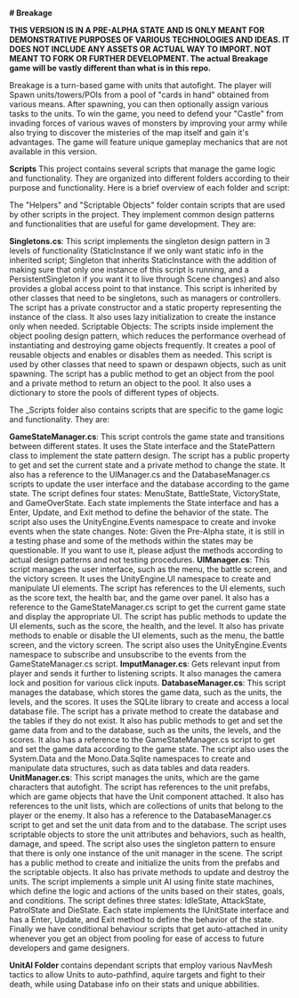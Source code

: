 **# Breakage**

**THIS VERSION IS IN A PRE-ALPHA STATE AND IS ONLY MEANT FOR DEMONSTRATIVE PURPOSES OF VARIOUS TECHNOLOGIES AND IDEAS. IT DOES NOT INCLUDE ANY ASSETS OR ACTUAL WAY TO IMPORT. NOT MEANT TO FORK OR FURTHER DEVELOPMENT. The actual Breakage game will be vastly different than what is in this repo.**

Breakage is a turn-based game with units that autofight. The player will Spawn units/towers/POIs from a pool of "cards in hand" obtained from various means. After spawning, you can then optionally assign various tasks to the units. To win the game, you need to defend your "Castle" from invading forces of various waves of monsters by improving your army while also trying to discover the misteries of the map itself and gain it's advantages. The game will feature unique gameplay mechanics that are not available in this version. 

**Scripts**
This project contains several scripts that manage the game logic and functionality. They are organized into different folders according to their purpose and functionality. Here is a brief overview of each folder and script:

The "Helpers" and "Scriptable Objects" folder contain scripts that are used by other scripts in the project. They implement common design patterns and functionalities that are useful for game development. They are:

**Singletons.cs**: This script implements the singleton design pattern in 3 levels of functionality (StaticInstance if we only want static info in the inherited script; Singleton that inherits StaticInstance with the addition of making sure that only one instance of this script is running, and a PersistentSingleton if you want it to live through Scene changes) and also provides a global access point to that instance. This script is inherited by other classes that need to be singletons, such as managers or controllers. The script has a private constructor and a static property representing the instance of the class. It also uses lazy initialization to create the instance only when needed.
Scriptable Objects: The scripts inside implement the object pooling design pattern, which reduces the performance overhead of instantiating and destroying game objects frequently. It creates a pool of reusable objects and enables or disables them as needed. This script is used by other classes that need to spawn or despawn objects, such as unit spawning. The script has a public method to get an object from the pool and a private method to return an object to the pool. It also uses a dictionary to store the pools of different types of objects.

The _Scripts folder also contains scripts that are specific to the game logic and functionality. They are:

**GameStateManager.cs**: This script controls the game state and transitions between different states. It uses the State interface and the StatePattern class to implement the state pattern design. The script has a public property to get and set the current state and a private method to change the state. It also has a reference to the UIManager.cs and the DatabaseManager.cs scripts to update the user interface and the database according to the game state. The script defines four states: MenuState, BattleState, VictoryState, and GameOverState. Each state implements the State interface and has a Enter, Update, and Exit method to define the behavior of the state. The script also uses the UnityEngine.Events namespace to create and invoke events when the state changes. Note: Given the Pre-Alpha state, it is still in a testing phase and some of the methods within the states may be questionable. If you want to use it, please adjust the methods according to actual design patterns and not testing procedures. 
**UIManager.cs**: This script manages the user interface, such as the menu, the battle screen, and the victory screen. It uses the UnityEngine.UI namespace to create and manipulate UI elements. The script has references to the UI elements, such as the score text, the health bar, and the game over panel. It also has a reference to the GameStateManager.cs script to get the current game state and display the appropriate UI. The script has public methods to update the UI elements, such as the score, the health, and the level. It also has private methods to enable or disable the UI elements, such as the menu, the battle screen, and the victory screen. The script also uses the UnityEngine.Events namespace to subscribe and unsubscribe to the events from the GameStateManager.cs script.
**ImputManager.cs**: Gets relevant input from player and sends it further to listening scripts. It also manages the camera lock and position for various click inputs.
**DatabaseManager.cs**: This script manages the database, which stores the game data, such as the units, the levels, and the scores. It uses the SQLite library to create and access a local database file. The script has a private method to create the database and the tables if they do not exist. It also has public methods to get and set the game data from and to the database, such as the units, the levels, and the scores. It also has a reference to the GameStateManager.cs script to get and set the game data according to the game state. The script also uses the System.Data and the Mono.Data.Sqlite namespaces to create and manipulate data structures, such as data tables and data readers.
**UnitManager.cs**: This script manages the units, which are the game characters that autofight. The script has references to the unit prefabs, which are game objects that have the Unit component attached. It also has references to the unit lists, which are collections of units that belong to the player or the enemy. It also has a reference to the DatabaseManager.cs script to get and set the unit data from and to the database. The script uses scriptable objects to store the unit attributes and behaviors, such as health, damage, and speed. The script also uses the singleton pattern to ensure that there is only one instance of the unit manager in the scene. The script has a public method to create and initialize the units from the prefabs and the scriptable objects. It also has private methods to update and destroy the units. The script implements a simple unit AI using finite state machines, which define the logic and actions of the units based on their states, goals, and conditions. The script defines three states: IdleState, AttackState, PatrolState and DieState. Each state implements the IUnitState interface and has a Enter, Update, and Exit method to define the behavior of the state. Finally we have conditional behaviour scripts that get auto-attached in unity whenever you get an object from pooling for ease of access to future developers and game designers. 

**UnitAI Folder** contains dependant scripts that employ various NavMesh tactics to allow Units to auto-pathfind, aquire targets and fight to their death, while using Database info on their stats and unique abbilities. 
